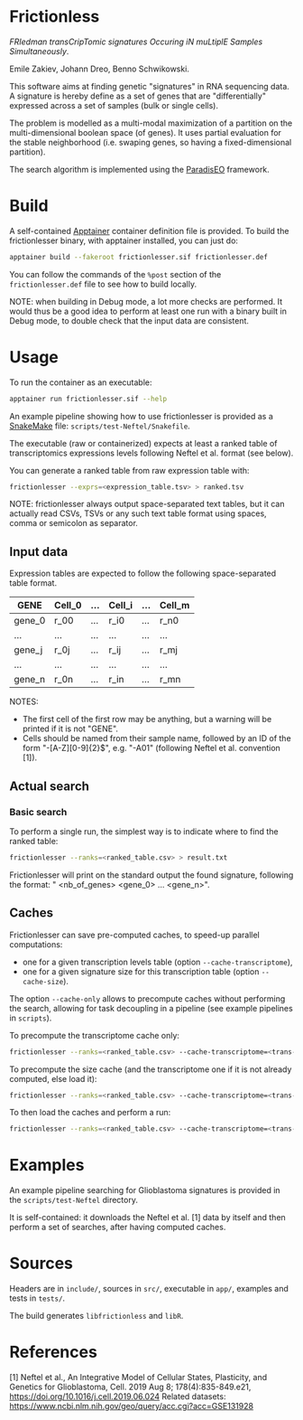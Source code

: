 
Frictionless
============

*FRIedman transCripTomic signatures Occuring iN muLtiplE Samples Simultaneously*.

Emile Zakiev, Johann Dreo, Benno Schwikowski.

This software aims at finding genetic "signatures" in RNA sequencing data.
A signature is hereby define as a set of genes that are "differentially" expressed
across a set of samples (bulk or single cells).

The problem is modelled as a multi-modal maximization
of a partition on the multi-dimensional boolean space
(of genes).
It uses partial evaluation for the stable neighborhood
(i.e. swaping genes, so having a fixed-dimensional partition).

The search algorithm is implemented using the
[ParadisEO](https://github.com/nojhan/paradiseo) framework.


Build
=====

A self-contained [Apptainer](https://apptainer.org/) container definition file is provided.
To build the frictionlesser binary, with apptainer installed, you can just do:
```sh
apptainer build --fakeroot frictionlesser.sif frictionlesser.def
```

You can follow the commands of the `%post` section of the `frictionlesser.def`
file to see how to build locally.

NOTE: when building in Debug mode, a lot more checks are performed.
It would thus be a good idea to perform at least one run with a binary built in Debug mode,
to double check that the input data are consistent.


Usage
=====

To run the container as an executable:
```sh
apptainer run frictionlesser.sif --help
```

An example pipeline showing how to use frictionlesser is provided as a
[SnakeMake](https://snakemake.readthedocs.io/) file: `scripts/test-Neftel/Snakefile`.

The executable (raw or containerized) expects at least a ranked table of
transcriptomics expressions levels following Neftel et al. format (see below).

You can generate a ranked table from raw expression table with:
```sh
frictionlesser --exprs=<expression_table.tsv> > ranked.tsv
```

NOTE: frictionlesser always output space-separated text tables,
but it can actually read CSVs, TSVs or any such text table format using spaces,
comma or semicolon as separator.


Input data
----------

Expression tables are expected to follow the following space-separated table format.

|  GENE   |  Cell_0 | … | Cell_i | … | Cell_m |
|---------|---------|---|--------|---|--------|
| gene_0  |  r_00   | … |  r_i0  | … |  r_n0  |
|    …    |    …    | … |   …    | … |   …    |
| gene_j  |  r_0j   | … |  r_ij  | … |  r_mj  |
|    …    |    …    | … |   …    | … |   …    |
| gene_n  |  r_0n   | … |  r_in  | … |  r_mn  |

NOTES:

- The first cell of the first row may be anything, but a warning will be printed if it is not "GENE".
- Cells should be named from their sample name, followed by an ID of the form "-[A-Z][0-9]{2}$",
e.g. "-A01" (following Neftel et al. convention [1]).


Actual search
-------------

### Basic search

To perform a single run, the simplest way is to indicate where to find the ranked table:
```sh
frictionlesser --ranks=<ranked_table.csv> > result.txt
```

Frictionlesser will print on the standard output the found signature,
following the format: "<score> <nb_of_genes> <gene_0> … <gene_n>".


## Caches

Frictionlesser can save pre-computed caches, to speed-up parallel computations:

- one for a given transcription levels table (option `--cache-transcriptome`),
- one for a given signature size for this transcription table (option `--cache-size`).

The option `--cache-only` allows to precompute caches without performing the search,
allowing for task decoupling in a pipeline (see example pipelines in `scripts`).

To precompute the transcriptome cache only:
```sh
frictionlesser --ranks=<ranked_table.csv> --cache-transcriptome=<trans-cache.dat> --cache-only
```

To precompute the size cache (and the transcriptome one if it is not already computed, else load it):
```sh
frictionlesser --ranks=<ranked_table.csv> --cache-transcriptome=<trans-cache.dat> --cache-size=<size-cache.dat> --cache-only
```

To then load the caches and perform a run:
```sh
frictionlesser --ranks=<ranked_table.csv> --cache-transcriptome=<trans-cache.dat> --cache-size=<size-cache.dat>
```

Examples
========

An example pipeline searching for Glioblastoma signatures is provided in the
`scripts/test-Neftel` directory.

It is self-contained: it downloads the Neftel et al. [1] data by itself and then
perform a set of searches, after having computed caches.


Sources
=======

Headers are in `include/`, sources in `src/`, executable in `app/`, examples and tests in `tests/`.

The build generates `libfrictionless` and `libR`.


References
==========

[1] Neftel et al., An Integrative Model of Cellular States, Plasticity, and Genetics for Glioblastoma,
    Cell. 2019 Aug 8; 178(4):835-849.e21,
    https://doi.org/10.1016/j.cell.2019.06.024
    Related datasets: https://www.ncbi.nlm.nih.gov/geo/query/acc.cgi?acc=GSE131928
